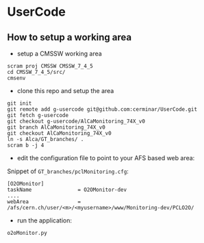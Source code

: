 # UserCode

## How to setup a working area

   * setup a CMSSW working area
   
   ```
   scram proj CMSSW CMSSW_7_4_5
   cd CMSSW_7_4_5/src/
   cmsenv
   ```
   
   * clone this repo and setup the area
   
   ```
   git init
   git remote add g-usercode git@github.com:cerminar/UserCode.git
   git fetch g-usercode
   git checkout g-usercode/AlCaMonitoring_74X_v0
   git branch AlCaMonitoring_74X_v0
   git checkout AlCaMonitoring_74X_v0
   ln -s Alca/GT_branches/ .
   scram b -j 4
   ```
   
   * edit the configuration file to point to your AFS based web area:
   
   Snippet of ```GT_branches/pclMonitoring.cfg```:
   
   ```
   [O2OMonitor]
   taskName               = O2OMonitor-dev
   ....
   webArea                = /afs/cern.ch/user/<m>/<myusername>/www/Monitoring-dev/PCLO2O/
   ```
   
   * run the application:
  
   ```
   o2oMonitor.py
   ```
   

